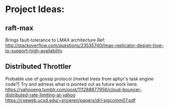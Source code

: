 # Project Ideas:

## raft-max
Brings fault-tolerance to LMAX architecture
Ref: http://stackoverflow.com/questions/23535740/lmax-replicator-design-how-to-support-high-availability

## Distributed Throttler
Probable use of gossip protocol (merkel trees from aphyr's task engine code?)
Try and adrress what is pointed out as future work here: https://yahooeng.tumblr.com/post/111288877956/cloud-bouncer-distributed-rate-limiting-at-yahoo
https://cseweb.ucsd.edu/~snoeren/papers/drl-sigcomm07.pdf
